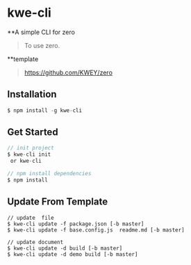 # kwe-cli

**A simple CLI for zero

> To use zero.

**template

> https://github.com/KWEY/zero
## Installation
``` js
$ npm install -g kwe-cli
```

## Get Started
``` js
// init project
$ kwe-cli init
 or kwe-cli

// npm install dependencies
$ npm install
```

## Update From Template
```
// update  file
$ kwe-cli update -f package.json [-b master]
$ kwe-cli update -f base.config.js  readme.md [-b master]

// update document
$ kwe-cli update -d build [-b master]
$ kwe-cli update -d demo build [-b master]
```
